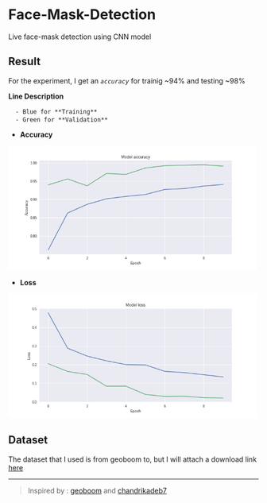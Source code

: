 # Face-Mask-Detection

Live face-mask detection using CNN model

## Result 
For the experiment, I get an *`accuracy`* for trainig ~94% and testing ~98%

**Line Description** 
```
  - Blue for **Training**
  - Green for **Validation**
```
- **Accuracy**
<img src="/accuracy.png" width="500">

- **Loss**
<img src="/loss.png" width="500">

## Dataset
The dataset that I used is from geoboom to, but I will attach a download link [here](https://drive.google.com/drive/folders/1NS0oTZucpEesUtHsqe2ZEVFEMZxgPq1M?usp=sharing)

----
> Inspired by : [geoboom](https://github.com/geoboom/facemask-workshop) and [chandrikadeb7](https://github.com/chandrikadeb7/Face-Mask-Detection)
